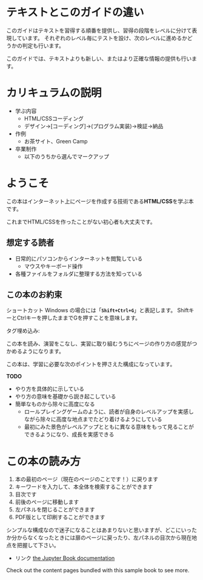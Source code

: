# テキストとこのガイドの違い

このガイドはテキストを習得する順番を提供し、習得の段階をレベルに分けて表現しています。
それぞれのレベル毎にテストを設け、次のレベルに進めるかどうかの判定も行います。

このガイドでは、テキストよりも新しい、またはより正確な情報の提供も行います。

# カリキュラムの説明

- 学ぶ内容
	- HTML/CSSコーディング
	- デザイン→[コーディング]→(プログラム実装)→検証→納品
- 作例
	- お茶サイト、Green Camp
- 卒業制作
	- 以下のうちから選んでマークアップ

# ようこそ

この本はインターネット上にページを作成する技術である**HTML/CSS**を学ぶ本です。

これまでHTML/CSSを作ったことがない初心者も大丈夫です。

## 想定する読者

- 日常的にパソコンからインターネットを閲覧している
	- マウスやキーボード操作
- 各種ファイルをフォルダに整理する方法を知っている

## この本のお約束

ショートカット
Windows の場合には「**`Shift+Ctrl+G`**」と表記します。
ShiftキーとCtrlキーを押したままでGを押すことを意味します。

タグ埋め込み:
<script src="https://gist.github.com/AaronMaywood/8b9ab7da5e271ae014fa4b2acf02e958.js"></script>
<script id="asciicast-427156" src="https://asciinema.org/a/427156.js" async></script>

この本を読み、演習をこなし、実習に取り組むうちにページの作り方の感覚がつかめるようになります。

この本は、学習に必要な次のポイントを押さえた構成になっています。

**TODO**
- やり方を具体的に示している
- やり方の意味を基礎から説き起こしている
- 簡単なものから除々に高度になる
  - ロールプレイングゲームのように、読者が自身のレベルアップを実感しながら除々に高度な地点までたどり着けるようにしている
  - 最初にみた景色がレベルアップとともに異なる意味をもって見ることができるようになり、成長を実感できる

# この本の読み方

1. 本の最初のページ（現在のページのことです！）に戻ります
2. キーワードを入力して、本全体を検索することができます
3. 目次です
4. 前後のページに移動します
5. 左パネルを閉じることができます
6. PDF版として印刷することができます

シンプルな構成なので迷子になることはあまりないと思いますが、どこにいったか分からなくなったときには扉のページに戻ったり、左パネルの目次から現在地点を把握して下さい。

- リンク [the Jupyter Book documentation](https://jupyterbook.org) 

Check out the content pages bundled with this sample book to see more.

```{tableofcontents}
```
